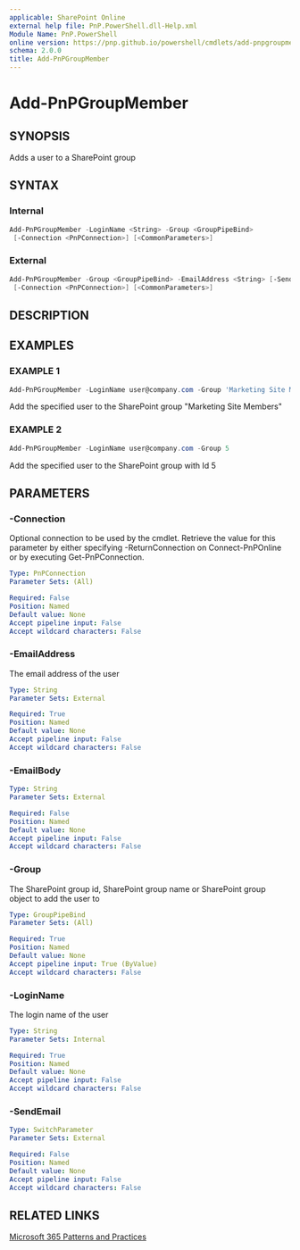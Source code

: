 ```yaml
---
applicable: SharePoint Online
external help file: PnP.PowerShell.dll-Help.xml
Module Name: PnP.PowerShell
online version: https://pnp.github.io/powershell/cmdlets/add-pnpgroupmember
schema: 2.0.0
title: Add-PnPGroupMember
---
```


# Add-PnPGroupMember

## SYNOPSIS
Adds a user to a SharePoint group

## SYNTAX

### Internal
```powershell
Add-PnPGroupMember -LoginName <String> -Group <GroupPipeBind> 
 [-Connection <PnPConnection>] [<CommonParameters>]
```

### External
```powershell
Add-PnPGroupMember -Group <GroupPipeBind> -EmailAddress <String> [-SendEmail] [-EmailBody <String>]
 [-Connection <PnPConnection>] [<CommonParameters>]
```

## DESCRIPTION

## EXAMPLES

### EXAMPLE 1
```powershell
Add-PnPGroupMember -LoginName user@company.com -Group 'Marketing Site Members'
```

Add the specified user to the SharePoint group "Marketing Site Members"

### EXAMPLE 2
```powershell
Add-PnPGroupMember -LoginName user@company.com -Group 5
```

Add the specified user to the SharePoint group with Id 5

## PARAMETERS

### -Connection
Optional connection to be used by the cmdlet. Retrieve the value for this parameter by either specifying -ReturnConnection on Connect-PnPOnline or by executing Get-PnPConnection.

```yaml
Type: PnPConnection
Parameter Sets: (All)

Required: False
Position: Named
Default value: None
Accept pipeline input: False
Accept wildcard characters: False
```

### -EmailAddress
The email address of the user

```yaml
Type: String
Parameter Sets: External

Required: True
Position: Named
Default value: None
Accept pipeline input: False
Accept wildcard characters: False
```

### -EmailBody

```yaml
Type: String
Parameter Sets: External

Required: False
Position: Named
Default value: None
Accept pipeline input: False
Accept wildcard characters: False
```

### -Group
The SharePoint group id, SharePoint group name or SharePoint group object to add the user to

```yaml
Type: GroupPipeBind
Parameter Sets: (All)

Required: True
Position: Named
Default value: None
Accept pipeline input: True (ByValue)
Accept wildcard characters: False
```

### -LoginName
The login name of the user

```yaml
Type: String
Parameter Sets: Internal

Required: True
Position: Named
Default value: None
Accept pipeline input: False
Accept wildcard characters: False
```

### -SendEmail

```yaml
Type: SwitchParameter
Parameter Sets: External

Required: False
Position: Named
Default value: None
Accept pipeline input: False
Accept wildcard characters: False
```



## RELATED LINKS

[Microsoft 365 Patterns and Practices](https://aka.ms/m365pnp)